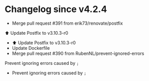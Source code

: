 # Changelog since v4.2.4
- Merge pull request #391 from erik73/renovate/postfix

⬆️ Update Postfix to v3.10.3-r0 
- ⬆️ Update Postfix to v3.10.3-r0 
- Update Dockerfile 
- Merge pull request #390 from RubenNL/prevent-ignored-errors

Prevent ignoring errors caused by `;` 
- Prevent ignoring errors caused by `;` 
